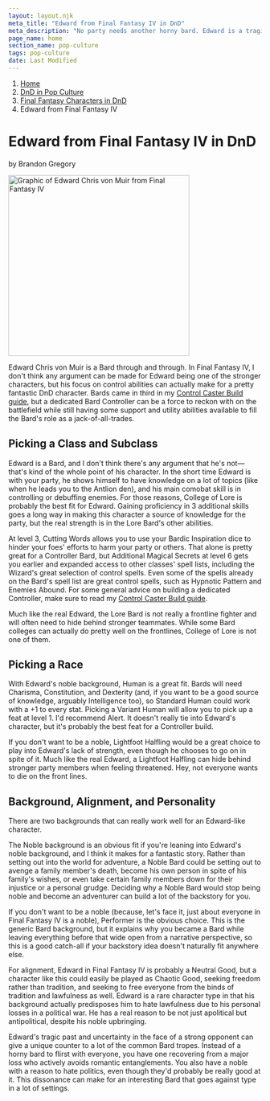 ```yaml
---
layout: layout.njk
meta_title: "Edward from Final Fantasy IV in DnD"
meta_description: "No party needs another horny bard. Edward is a tragic bard with strong controller abilities that can be a benefit to any party."
page_name: home
section_name: pop-culture
tags: pop-culture
date: Last Modified
---
```


<div id="breadcrumbs"></div>

1. [Home](/)
2. [DnD in Pop Culture](/dnd-in-pop-culture)
3. [Final Fantasy Characters in DnD](/dnd-in-pop-culture/final-fantasy/)
4. Edward from Final Fantasy IV

# Edward from Final Fantasy IV in DnD
<p class="author">by Brandon Gregory</p>

<img
  src="/images/ff4-edward-360.webp"
  srcset="/images/ff4-edward-360.webp 360w,
          /images/ff4-edward-768.webp 768w"
  sizes="(min-width: 768px) 384px,180px"
  alt="Graphic of Edward Chris von Muir from Final Fantasy IV"
  class="tiny-hero"
  height="360" width="360" />

Edward Chris von Muir is a Bard through and through. In Final Fantasy IV, I don't think any argument can be made for Edward being one of the stronger characters, but his focus on control abilities can actually make for a pretty fantastic DnD character. Bards came in third in my [Control Caster Build guide](/5e-build-guides/control-caster-builds/), but a dedicated Bard Controller can be a force to reckon with on the battlefield while still having some support and utility abilities available to fill the Bard's role as a jack-of-all-trades.

## Picking a Class and Subclass

Edward is a Bard, and I don't think there's any argument that he's not—that's kind of the whole point of his character. In the short time Edward is with your party, he shows himself to have knowledge on a lot of topics (like when he leads you to the Antlion den), and his main comobat skill is in controlling or debuffing enemies. For those reasons, College of Lore is probably the best fit for Edward. Gaining proficiency in 3 additional skills goes a long way in making this character a source of knowledge for the party, but the real strength is in the Lore Bard's other abilities.

At level 3, Cutting Words allows you to use your Bardic Inspiration dice to hinder your foes' efforts to harm your party or others. That alone is pretty great for a Controller Bard, but Additional Magical Secrets at level 6 gets you earlier and expanded access to other classes' spell lists, including the Wizard's great selection of control spells. Even some of the spells already on the Bard's spell list are great control spells, such as Hypnotic Pattern and Enemies Abound. For some general advice on building a dedicated Controller, make sure to read my [Control Caster Build guide](/5e-build-guides/control-caster-builds/).

Much like the real Edward, the Lore Bard is not really a frontline fighter and will often need to hide behind stronger teammates. While some Bard colleges can actually do pretty well on the frontlines, College of Lore is not one of them.

## Picking a Race

With Edward's noble background, Human is a great fit. Bards will need Charisma, Constitution, and Dexterity (and, if you want to be a good source of knowledge, arguably Intelligence too), so Standard Human could work with a +1 to every stat. Picking a Variant Human will allow you to pick up a feat at level 1. I'd recommend Alert. It doesn't really tie into Edward's character, but it's probably the best feat for a Controller build.

If you don't want to be a noble, Lightfoot Halfling would be a great choice to play into Edward's lack of strength, even though he chooses to go on in spite of it. Much like the real Edward, a Lightfoot Halfling can hide behind stronger party members when feeling threatened. Hey, not everyone wants to die on the front lines.

## Background, Alignment, and Personality

There are two backgrounds that can really work well for an Edward-like character.

The Noble background is an obvious fit if you're leaning into Edward's noble background, and I think it makes for a fantastic story. Rather than setting out into the world for adventure, a Noble Bard could be setting out to avenge a family member's death, become his own person in spite of his family's wishes, or even take certain family members down for their injustice or a personal grudge. Deciding why a Noble Bard would stop being noble and become an adventurer can build a lot of the backstory for you.

If you don't want to be a noble (because, let's face it, just about everyone in Final Fantasy IV is a noble), Performer is the obvious choice. This is the generic Bard background, but it explains why you became a Bard while leaving everything before that wide open from a narrative perspective, so this is a good catch-all if your backstory idea doesn't naturally fit anywhere else.

For alignment, Edward in Final Fantasy IV is probably a Neutral Good, but a character like this could easily be played as Chaotic Good, seeking freedom rather than tradition, and seeking to free everyone from the binds of tradition and lawfulness as well. Edward is a rare character type in that his background actually predisposes him to hate lawfulness due to his personal losses in a political war. He has a real reason to be not just apolitical but antipolitical, despite his noble upbringing.

Edward's tragic past and uncertainty in the face of a strong opponent can give a unique counter to a lot of the common Bard tropes. Instead of a horny bard to flirst with everyone, you have one recovering from a major loss who actively avoids romantic entanglements. You also have a noble with a reason to hate politics, even though they'd probably be really good at it. This dissonance can make for an interesting Bard that goes against type in a lot of settings.